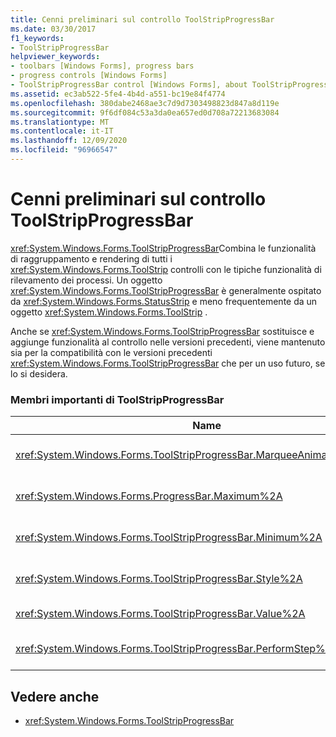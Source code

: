 ```yaml
---
title: Cenni preliminari sul controllo ToolStripProgressBar
ms.date: 03/30/2017
f1_keywords:
- ToolStripProgressBar
helpviewer_keywords:
- toolbars [Windows Forms], progress bars
- progress controls [Windows Forms]
- ToolStripProgressBar control [Windows Forms], about ToolStripProgressBar control
ms.assetid: ec3ab522-5fe4-4b4d-a551-bc19e84f4774
ms.openlocfilehash: 380dabe2468ae3c7d9d7303498823d847a8d119e
ms.sourcegitcommit: 9f6df084c53a3da0ea657ed0d708a72213683084
ms.translationtype: MT
ms.contentlocale: it-IT
ms.lasthandoff: 12/09/2020
ms.locfileid: "96966547"
---
```

# <a name="toolstripprogressbar-control-overview"></a>Cenni preliminari sul controllo ToolStripProgressBar
<xref:System.Windows.Forms.ToolStripProgressBar>Combina le funzionalità di raggruppamento e rendering di tutti i <xref:System.Windows.Forms.ToolStrip> controlli con le tipiche funzionalità di rilevamento dei processi. Un oggetto <xref:System.Windows.Forms.ToolStripProgressBar> è generalmente ospitato da <xref:System.Windows.Forms.StatusStrip> e meno frequentemente da un oggetto <xref:System.Windows.Forms.ToolStrip> .  
  
 Anche se <xref:System.Windows.Forms.ToolStripProgressBar> sostituisce e aggiunge funzionalità al controllo nelle versioni precedenti, viene mantenuto sia per la compatibilità con le versioni precedenti <xref:System.Windows.Forms.ToolStripProgressBar> che per un uso futuro, se lo si desidera.  
  
### <a name="important-toolstripprogressbar-members"></a>Membri importanti di ToolStripProgressBar  
  
|Name|Descrizione|  
|----------|-----------------|  
|<xref:System.Windows.Forms.ToolStripProgressBar.MarqueeAnimationSpeed%2A>|Ottiene o imposta un valore che rappresenta il ritardo, in millisecondi, tra ciascun aggiornamento della visualizzazione di <xref:System.Windows.Forms.ProgressBarStyle.Marquee>.|  
|<xref:System.Windows.Forms.ProgressBar.Maximum%2A>|Ottiene o imposta il limite superiore dell'intervallo definito per questo oggetto <xref:System.Windows.Forms.ToolStripProgressBar>.|  
|<xref:System.Windows.Forms.ToolStripProgressBar.Minimum%2A>|Ottiene o imposta il limite inferiore dell'intervallo definito per questo oggetto <xref:System.Windows.Forms.ToolStripProgressBar>.|  
|<xref:System.Windows.Forms.ToolStripProgressBar.Style%2A>|Ottiene o imposta lo stile <xref:System.Windows.Forms.ToolStripProgressBar> utilizzato da per visualizzare lo stato di un'operazione.|  
|<xref:System.Windows.Forms.ToolStripProgressBar.Value%2A>|Ottiene o imposta il valore corrente di <xref:System.Windows.Forms.ToolStripProgressBar>.|  
|<xref:System.Windows.Forms.ToolStripProgressBar.PerformStep%2A>|Sposta in avanti la posizione corrente dell'indicatore di stato in base al valore della proprietà <xref:System.Windows.Forms.ToolStripProgressBar.Step%2A>.|  
  
## <a name="see-also"></a>Vedere anche

- <xref:System.Windows.Forms.ToolStripProgressBar>
